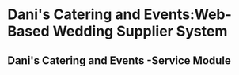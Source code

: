 # Dani's Catering and Events:Web-Based Wedding Supplier System
## Dani's Catering and Events -Service Module

 

